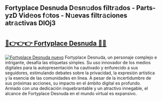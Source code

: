 ## Fortyplace Desnuda D𝚎sn𝚞dos filtr𝚊dos - Parts-yzD Vid𝚎os f𝚘tos - N𝚞evas filtr𝚊ciones atr𝚊ctivas DlOj3

# <h2><a href="http://mb7zft.tromn.icu/?c=Fortyplace+Desnuda">🔗👉👉👉 Fortyplace Desnuda 🔗🔗</a></h2>

[![Fortyplace Desnuda nuevo](https://i.imgur.com/pEAQMta.gif)](http://mb7zft.tromn.icu/?c=Fortyplace+Desnuda)
Fortyplace Desnuda, un personaje complejo e intrigante, desafía las etiquetas simples. Su uso innovador de los medios digitales para la autopresentación ha cautivado y enfurecido a sus seguidores, estimulando debates sobre la privacidad, la expresión artística y la esencia de las comunidades en línea. A pesar de la incertidumbre de sus próximas acciones, su impacto en el ámbito digital es profundo. Armado con una dedicación inquebrantable y un atractivo innegable, el alcance de Fortyplace Desnuda en el mundo virtual es expansivo.
